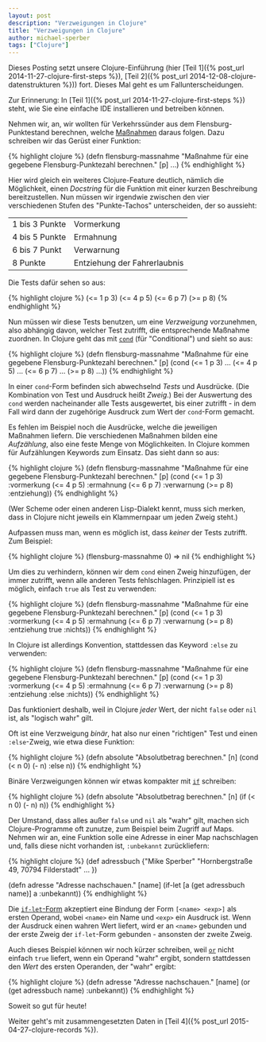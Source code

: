 ```yaml
---
layout: post
description: "Verzweigungen in Clojure"
title: "Verzweigungen in Clojure"
author: michael-sperber
tags: ["Clojure"]
---
```


Dieses Posting setzt unsere Clojure-Einführung (hier [Teil 1]({% post_url 2014-11-27-clojure-first-steps %}),
[Teil 2]({% post_url 2014-12-08-clojure-datenstrukturen %})) fort.  Dieses Mal geht es um
Fallunterscheidungen.

<!-- more start -->

Zur Erinnerung: In [Teil 1]({% post_url 2014-11-27-clojure-first-steps %}) steht, wie Sie eine
einfache IDE installieren und betreiben können.

Nehmen wir, an, wir wollten für Verkehrssünder aus dem
Flensburg-Punktestand berechnen, welche
[Maßnahmen](https://www.bussgeldkatalog.org/punkte-flensburg/) daraus
folgen.  Dazu schreiben wir das Gerüst einer Funktion:

{% highlight clojure %}
(defn flensburg-massnahme
    "Maßnahme für eine gegebene Flensburg-Punktezahl berechnen." 
    [p]
    ...)
{% endhighlight %}

Hier wird gleich ein weiteres Clojure-Feature deutlich, nämlich die
Möglichkeit, einen *Docstring* für die Funktion mit einer kurzen
Beschreibung bereitzustellen.  Nun müssen wir irgendwie zwischen den
vier verschiedenen Stufen des "Punkte-Tachos" unterscheiden, der so
aussieht:

<table>
<tr><td>1 bis 3 Punkte</td><td>Vormerkung</td></tr>
<tr><td>4 bis 5 Punkte</td><td>Ermahnung</td></tr>
<tr><td>6 bis 7 Punkt</td><td>Verwarnung</td></tr>
<tr><td>8 Punkte</td><td>Entziehung der Fahrerlaubnis</td></tr>
</table>

Die Tests dafür sehen so aus:

{% highlight clojure %}
(<= 1 p 3)
(<= 4 p 5)
(<= 6 p 7)
(>= p 8)
{% endhighlight %}

Nun müssen wir diese Tests benutzen, um eine *Verzweigung*
vorzunehmen, also abhängig davon, welcher Test zutrifft, die
entsprechende Maßnahme zuordnen.  In Clojure geht das mit
[`cond`](http://conj.io/store/v0/org.clojure/clojure/1.6.0/clj/clojure.core/cond/)
(für "Conditional") und sieht so aus:

{% highlight clojure %}
(defn flensburg-massnahme
    "Maßnahme für eine gegebene Flensburg-Punktezahl berechnen." 
    [p]
    (cond
       (<= 1 p 3) ...
       (<= 4 p 5) ...
       (<= 6 p 7) ...
       (>= p 8) ...))
{% endhighlight %}

In einer `cond`-Form befinden sich abwechselnd *Tests* und Ausdrücke.
(Die Kombination von Test und Ausdruck heißt *Zweig*.)
Bei der Auswertung des `cond` werden nacheinander alle Tests
ausgewertet, bis einer zutrifft - in dem Fall wird dann der
zugehörige Ausdruck zum Wert der `cond`-Form gemacht.

Es fehlen im Beispiel noch die Ausdrücke, welche die jeweiligen
Maßnahmen liefern.  Die verschiedenen Maßnahmen bilden eine
*Aufzählung*, also eine feste Menge von Möglichkeiten.  In Clojure
kommen für Aufzählungen Keywords zum Einsatz.  Das sieht dann so aus:

{% highlight clojure %}
(defn flensburg-massnahme
    "Maßnahme für eine gegebene Flensburg-Punktezahl berechnen." 
    [p]
    (cond
       (<= 1 p 3) :vormerkung
       (<= 4 p 5) :ermahnung
       (<= 6 p 7) :verwarnung
       (>= p 8) :entziehung))
{% endhighlight %}

(Wer Scheme oder einen anderen Lisp-Dialekt kennt, muss sich merken,
dass in Clojure nicht jeweils ein Klammernpaar um jeden
Zweig steht.)

Aufpassen muss man, wenn es möglich ist, dass *keiner* der Tests
zutrifft.  Zum Beispiel:

{% highlight clojure %}
(flensburg-massnahme 0) => nil
{% endhighlight %}

Um dies zu verhindern, können wir dem `cond` einen Zweig hinzufügen,
der immer zutrifft, wenn alle anderen Tests fehlschlagen.
Prinzipiell ist es möglich, einfach `true` als Test zu verwenden:

{% highlight clojure %}
(defn flensburg-massnahme
    "Maßnahme für eine gegebene Flensburg-Punktezahl berechnen." 
    [p]
    (cond
       (<= 1 p 3) :vormerkung
       (<= 4 p 5) :ermahnung
       (<= 6 p 7) :verwarnung
       (>= p 8) :entziehung
       true :nichts))
{% endhighlight %}

In Clojure ist allerdings Konvention, stattdessen das Keyword `:else`
zu verwenden:

{% highlight clojure %}
(defn flensburg-massnahme
    "Maßnahme für eine gegebene Flensburg-Punktezahl berechnen." 
    [p]
    (cond
       (<= 1 p 3) :vormerkung
       (<= 4 p 5) :ermahnung
       (<= 6 p 7) :verwarnung
       (>= p 8) :entziehung
       :else :nichts))
{% endhighlight %}

Das funktioniert deshalb, weil in Clojure *jeder* Wert, der nicht
`false` oder `nil` ist, als "logisch wahr" gilt.

Oft ist eine Verzweigung *binär*, hat also nur einen "richtigen"
Test und einen `:else`-Zweig, wie etwa diese Funktion:

{% highlight clojure %}
(defn absolute
  "Absolutbetrag berechnen."
  [n]
  (cond
   (< n 0) (- n)
  :else n))
{% endhighlight %}

Binäre Verzweigungen können wir etwas kompakter mit
[`if`](http://conj.io/store/v0/org.clojure/clojure/1.6.0/clj/clojure.core/if/)
schreiben:

{% highlight clojure %}
(defn absolute
  "Absolutbetrag berechnen."
  [n]
  (if (< n 0)
    (- n)
    n))
{% endhighlight %}

Der Umstand, dass alles außer `false` und `nil` als "wahr" gilt,
machen sich Clojure-Programme oft zunutze, zum Beispiel beim Zugriff
auf Maps. Nehmen wir an, eine Funktion solle eine Adresse in einer Map
nachschlagen und, falls diese nicht vorhanden ist, `:unbekannt` zurückliefern:

{% highlight clojure %}
(def adressbuch
  {"Mike Sperber" "Hornbergstraße 49, 70794 Filderstadt"
   ...
   })

(defn adresse
  "Adresse nachschauen."
  [name]
  (if-let [a (get adressbuch name)]
    a
    :unbekannt))
{% endhighlight %}

Die
[`if-let`-Form](http://conj.io/store/v0/org.clojure/clojure/1.6.0/clj/clojure.core/if-let/)
akzeptiert eine Bindung der Form `[<name> <exp>]` als ersten
Operand, wobei `<name>` ein Name und `<exp>` ein Ausdruck ist.  Wenn
der Ausdruck einen wahren Wert liefert, wird er an `<name>` gebunden
und der erste Zweig der `if-let`-Form gebunden - ansonsten der zweite
Zweig.

Auch dieses Beispiel können wir noch kürzer schreiben, weil
[`or`](http://conj.io/store/v0/org.clojure/clojure/1.6.0/clj/clojure.core/or)
nicht einfach `true` liefert, wenn ein Operand "wahr" ergibt, sondern
stattdessen den *Wert* des ersten Operanden, der "wahr" ergibt:

{% highlight clojure %}
(defn adresse
  "Adresse nachschauen."
  [name]
  (or (get adressbuch name)
      :unbekannt))
{% endhighlight %}

Soweit so gut für heute!

Weiter geht's mit zusammengesetzten Daten in [Teil 4]({% post_url 2015-04-27-clojure-records %}).

<!-- more end -->
